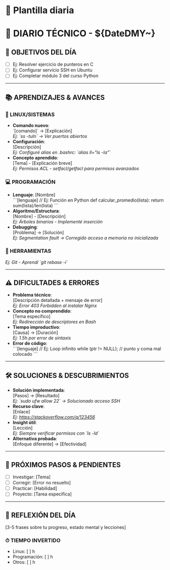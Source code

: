 # 🧠 Plantilla diaria

# 📅 DIARIO TÉCNICO - ${DateDMY~}

## 🎯 OBJETIVOS DEL DÍA

- [ ] Ej: Resolver ejercicio de punteros en C
- [ ] Ej: Configurar servicio SSH en Ubuntu
- [ ] Ej: Completar módulo 3 del curso Python

---

## 📚 APRENDIZAJES & AVANCES

### 🐧 LINUX/SISTEMAS

- **Comando nuevo**:  
  \`[comando]\` → [Explicación]  
  _Ej: \`ss -tuln\` → Ver puertos abiertos_
- **Configuración**:  
  [Descripción]  
  _Ej: Configuré alias en .bashrc: \`alias ll="ls -la"\`_
- **Concepto aprendido**:  
  [Tema] - [Explicación breve]  
  _Ej: Permisos ACL - setfacl/getfacl para permisos avanzados_

### 💻 PROGRAMACIÓN

- **Lenguaje**: [Nombre]  
  \`\`\`[lenguaje]
  // Ej: Función en Python
  def calcular_promedio(lista):
  return sum(lista)/len(lista)
  \`\`\`
- **Algoritmo/Estructura**:  
  [Nombre] - [Descripción]  
  _Ej: Árboles binarios - Implementé inserción_
- **Debugging**:  
  [Problema] → [Solución]  
  _Ej: Segmentation fault → Corregido acceso a memoria no inicializada_

### 🔧 HERRAMIENTAS

_Ej: Git - Aprendí \`git rebase -i\`_

---

## ⚠️ DIFICULTADES & ERRORES

- **Problema técnico**:  
  [Descripción detallada + mensaje de error]  
  _Ej: Error 403 Forbidden al instalar Nginx_
- **Concepto no comprendido**:  
  [Tema específico]  
  _Ej: Redirección de descriptores en Bash_
- **Tiempo improductivo**:  
  [Causa] → [Duración]  
  _Ej: 1.5h por error de sintaxis_
- **Error de código**:  
  \`\`\`[lenguaje]
  // Ej: Loop infinito
  while (ptr != NULL); // punto y coma mal colocado
  \`\`\`

---

## 🛠 SOLUCIONES & DESCUBRIMIENTOS

- **Solución implementada**:  
  [Pasos] → [Resultado]  
  _Ej: \`sudo ufw allow 22\` → Solucionado acceso SSH_
- **Recurso clave**:  
  [Enlace]  
  _Ej: <https://stackoverflow.com/q/123456>_
- **Insight útil**:  
  [Lección]  
  _Ej: Siempre verificar permisos con \`ls -ld\`_
- **Alternativa probada**:  
  [Enfoque diferente] → [Efectividad]

---

## 🔮 PRÓXIMOS PASOS & PENDIENTES

- [ ] Investigar: [Tema]
- [ ] Corregir: [Error no resuelto]
- [ ] Practicar: [Habilidad]
- [ ] Proyecto: [Tarea específica]

---

## 💭 REFLEXIÓN DEL DÍA

[3-5 frases sobre tu progreso, estado mental y lecciones]

### ⏱ TIEMPO INVERTIDO

- Linux: [ ] h
- Programación: [ ] h
- Otros: [ ] h
